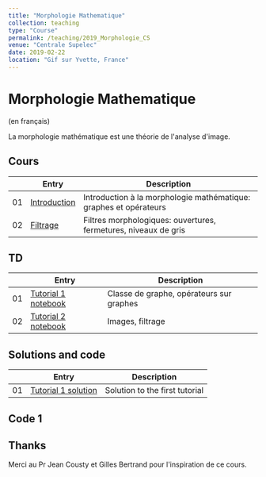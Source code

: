 ```yaml
---
title: "Morphologie Mathematique"
collection: teaching
type: "Course"
permalink: /teaching/2019_Morphologie_CS
venue: "Centrale Supelec"
date: 2019-02-22
location: "Gif sur Yvette, France"
---
```


Morphologie Mathematique
===============

(en français)

La morphologie mathématique est une théorie de l'analyse d'image.


Cours
--------

|  | Entry                                                  | Description                                                 |
|--| --------                                               |------------------------------------------------------------ |
|01| [Introduction](/files/01_Graphes_Dilatation.pdf)       | Introduction à la morphologie mathématique: graphes et opérateurs |
|02| [Filtrage](/files/02_Ouverture_NdG.pdf)                | Filtres morphologiques: ouvertures, fermetures, niveaux de gris |


TD
---------

|  | Entry                                                  | Description                                                 |
|--| --------                                               |------------------------------------------------------------ |
|01| [Tutorial 1 notebook](/files/Morpho_TD1.ipynb)              | Classe de graphe, opérateurs sur graphes                   |
|02| [Tutorial 2 notebook](/files/Morpho_TD2.ipynb)              | Images, filtrage |


Solutions and code
---------

|  | Entry                                                  | Description                                                 |
|--| --------                                               |------------------------------------------------------------ |
|01| [Tutorial 1 solution](/files/Tutorial_segmentation_en-solution.pdf)         | Solution to the first tutorial |


Code 1
------





Thanks
------

Merci au Pr Jean Cousty et Gilles Bertrand pour l'inspiration de ce cours.


